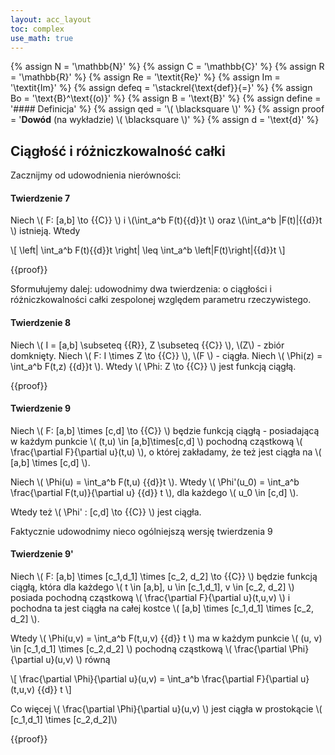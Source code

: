 ```yaml
---
layout: acc_layout
toc: complex
use_math: true
---
```

<!-- MathJax shortcuts -->
{% assign N = '\mathbb{N}' %}
{% assign C = '\mathbb{C}' %}
{% assign R = '\mathbb{R}' %}
{% assign Re = '\textit{Re}' %}
{% assign Im = '\textit{Im}' %}
{% assign defeq = '\stackrel{\text{def}}{=}' %}
{% assign Bo = '\text{B}^\text{(o)}' %}
{% assign B = '\text{B}' %}
{% assign define = '#### Definicja' %}
{% assign qed = '\\( \blacksquare \\)' %}
{% assign proof = '**Dowód** (na wykładzie) \\( \blacksquare \\)' %}
{% assign d = '\text{d}' %}

Ciągłość i różniczkowalność całki
---

Zacznijmy od udowodnienia nierówności:

#### Twierdzenie 7
Niech \\( F: [a,b] \to {{C}} \\) i \\(\int_a^b F(t){{d}}t \\) oraz \\(\int_a^b \|F(t)\|{{d}}t \\) istnieją. Wtedy

\\[ 
    \left\| \int_a^b F(t){{d}}t \right\| \leq \int_a^b \left\|F(t)\right\|{{d}}t 
\\]

{{proof}}

Sformułujemy dalej: udowodnimy dwa twierdzenia: o ciągłości i różniczkowalności całki zespolonej względem parametru rzeczywistego.

#### Twierdzenie 8
Niech \\( I = [a,b] \subseteq {{R}}, Z \subseteq {{C}} \\), \\(Z\\) - zbiór domknięty.
Niech \\( F: I \times Z \to {{C}} \\), \\(F \\) - ciągła.
Niech \\( \Phi(z) = \int_a^b F(t,z) {{d}}t \\).
Wtedy \\( \Phi: Z \to {{C}} \\) jest funkcją ciągłą.

{{proof}}

#### Twierdzenie 9
Niech \\( F: [a,b] \times [c,d] \to {{C}} \\) będzie funkcją ciągłą - posiadającą w każdym punkcie \\( (t,u) \in [a,b]\times[c,d] \\) pochodną cząstkową \\( \frac{\partial F}{\partial u}(t,u) \\), o której zakładamy, że też jest ciągła na \\( [a,b] \times [c,d] \\).

Niech \\( \Phi(u) = \int_a^b F(t,u) {{d}}t \\). Wtedy \\( \Phi'(u_0) = \int_a^b \frac{\partial F(t,u)}{\partial u} {{d}} t \\), dla każdego \\( u_0 \in [c,d] \\).

Wtedy też \\( \Phi' : [c,d] \to {{C}} \\) jest ciągła.

Faktycznie udowodnimy nieco ogólniejszą wersję twierdzenia 9

#### Twierdzenie 9'
Niech \\( F: [a,b] \times [c_1,d_1] \times [c_2, d_2] \to {{C}} \\) będzie funkcją ciągłą, która dla każdego \\( t \in [a,b], u \in [c_1,d_1], v \in [c_2, d_2] \\) posiada pochodną cząstkową \\( \frac{\partial F}{\partial u}(t,u,v) \\) i pochodna ta jest ciągła na całej kostce \\( [a,b] \times [c_1,d_1] \times [c_2, d_2] \\). 

Wtedy \\( \Phi(u,v) = \int_a^b F(t,u,v) {{d}} t \\) ma w każdym punkcie \\( (u, v) \in [c_1,d_1] \times [c_2,d_2] \\) pochodną cząstkową \\( \frac{\partial \Phi}{\partial u}(u,v) \\) równą

\\[ \frac{\partial \Phi}{\partial u}(u,v) = \int_a^b \frac{\partial F}{\partial u}(t,u,v) {{d}} t \\]

Co więcej \\( \frac{\partial \Phi}{\partial u}(u,v) \\) jest ciągła w prostokącie \\( [c_1,d_1] \times [c_2,d_2]\\)

{{proof}}